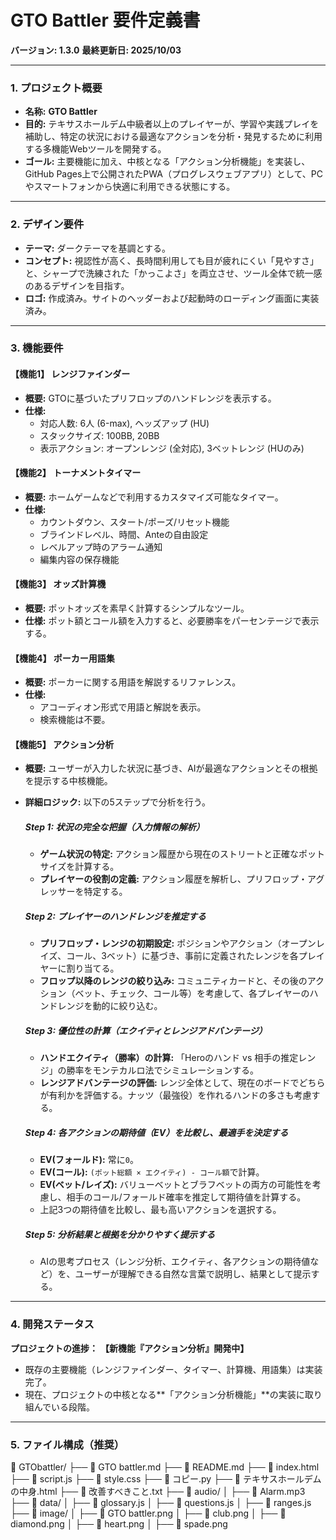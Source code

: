 # GTO Battler 要件定義書
**バージョン: 1.3.0**
**最終更新日: 2025/10/03**

---

### 1. プロジェクト概要

*   **名称:** **GTO Battler**
*   **目的:** テキサスホールデム中級者以上のプレイヤーが、学習や実践プレイを補助し、特定の状況における最適なアクションを分析・発見するために利用する多機能Webツールを開発する。
*   **ゴール:** 主要機能に加え、中核となる「アクション分析機能」を実装し、GitHub Pages上で公開されたPWA（プログレスウェブアプリ）として、PCやスマートフォンから快適に利用できる状態にする。

---

### 2. デザイン要件

*   **テーマ:** ダークテーマを基調とする。
*   **コンセプト:** 視認性が高く、長時間利用しても目が疲れにくい「見やすさ」と、シャープで洗練された「かっこよさ」を両立させ、ツール全体で統一感のあるデザインを目指す。
*   **ロゴ:** 作成済み。サイトのヘッダーおよび起動時のローディング画面に実装済み。

---

### 3. 機能要件

#### 【機能1】 レンジファインダー
*   **概要:** GTOに基づいたプリフロップのハンドレンジを表示する。
*   **仕様:**
    *   対応人数: 6人 (6-max), ヘッズアップ (HU)
    *   スタックサイズ: 100BB, 20BB
    *   表示アクション: オープンレンジ (全対応), 3ベットレンジ (HUのみ)

#### 【機能2】 トーナメントタイマー
*   **概要:** ホームゲームなどで利用するカスタマイズ可能なタイマー。
*   **仕様:**
    *   カウントダウン、スタート/ポーズ/リセット機能
    *   ブラインドレベル、時間、Anteの自由設定
    *   レベルアップ時のアラーム通知
    *   編集内容の保存機能

#### 【機能3】 オッズ計算機
*   **概要:** ポットオッズを素早く計算するシンプルなツール。
*   **仕様:** ポット額とコール額を入力すると、必要勝率をパーセンテージで表示する。

#### 【機能4】 ポーカー用語集
*   **概要:** ポーカーに関する用語を解説するリファレンス。
*   **仕様:**
    *   アコーディオン形式で用語と解説を表示。
    *   検索機能は不要。

#### 【機能5】 アクション分析
*   **概要:** ユーザーが入力した状況に基づき、AIが最適なアクションとその根拠を提示する中核機能。
*   **詳細ロジック:** 以下の5ステップで分析を行う。

    ##### Step 1: 状況の完全な把握（入力情報の解析）
    *   **ゲーム状況の特定:** アクション履歴から現在のストリートと正確なポットサイズを計算する。
    *   **プレイヤーの役割の定義:** アクション履歴を解析し、プリフロップ・アグレッサーを特定する。

    ##### Step 2: プレイヤーのハンドレンジを推定する
    *   **プリフロップ・レンジの初期設定:** ポジションやアクション（オープンレイズ、コール、3ベット）に基づき、事前に定義されたレンジを各プレイヤーに割り当てる。
    *   **フロップ以降のレンジの絞り込み:** コミュニティカードと、その後のアクション（ベット、チェック、コール等）を考慮して、各プレイヤーのハンドレンジを動的に絞り込む。

    ##### Step 3: 優位性の計算（エクイティとレンジアドバンテージ）
    *   **ハンドエクイティ（勝率）の計算:** 「Heroのハンド vs 相手の推定レンジ」の勝率をモンテカルロ法でシミュレーションする。
    *   **レンジアドバンテージの評価:** レンジ全体として、現在のボードでどちらが有利かを評価する。ナッツ（最強役）を作れるハンドの多さも考慮する。

    ##### Step 4: 各アクションの期待値（EV）を比較し、最適手を決定する
    *   **EV(フォールド):** 常に`0`。
    *   **EV(コール):** `(ポット総額 × エクイティ) - コール額`で計算。
    *   **EV(ベット/レイズ):** バリューベットとブラフベットの両方の可能性を考慮し、相手のコール/フォールド確率を推定して期待値を計算する。
    *   上記3つの期待値を比較し、最も高いアクションを選択する。

    ##### Step 5: 分析結果と根拠を分かりやすく提示する
    *   AIの思考プロセス（レンジ分析、エクイティ、各アクションの期待値など）を、ユーザーが理解できる自然な言葉で説明し、結果として提示する。

---

### 4. 開発ステータス

**プロジェクトの進捗：** **【新機能『アクション分析』開発中】**

*   既存の主要機能（レンジファインダー、タイマー、計算機、用語集）は実装完了。
*   現在、プロジェクトの中核となる**「アクション分析機能」**の実装に取り組んでいる段階。

---

### 5. ファイル構成（推奨）
📂 GTObattler/
├── 📄 GTO battler.md
├── 📄 README.md
├── 📄 index.html
├── 📄 script.js
├── 📄 style.css
├── 📄 コピー.py
├── 📄 テキサスホールデムの中身.html
├── 📄 改善すべきこと.txt
├── 📂 audio/
│   ├── 📄 Alarm.mp3
├── 📂 data/
│   ├── 📄 glossary.js
│   ├── 📄 questions.js
│   ├── 📄 ranges.js
├── 📂 image/
│   ├── 📄 GTO battler.png
│   ├── 📄 club.png
│   ├── 📄 diamond.png
│   ├── 📄 heart.png
│   ├── 📄 spade.png